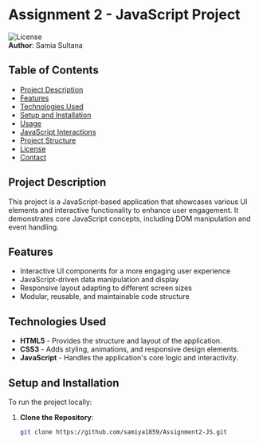 # Assignment 2 - JavaScript Project

![License](https://img.shields.io/badge/license-MIT-green)  
**Author**: Samia Sultana

## Table of Contents

- [Project Description](#project-description)
- [Features](#features)
- [Technologies Used](#technologies-used)
- [Setup and Installation](#setup-and-installation)
- [Usage](#usage)
- [JavaScript Interactions](#javascript-interactions)
- [Project Structure](#project-structure)
- [License](#license)
- [Contact](#contact)

## Project Description

This project is a JavaScript-based application that showcases various UI elements and interactive functionality to enhance user engagement. It demonstrates core JavaScript concepts, including DOM manipulation and event handling.

## Features

- Interactive UI components for a more engaging user experience
- JavaScript-driven data manipulation and display
- Responsive layout adapting to different screen sizes
- Modular, reusable, and maintainable code structure

## Technologies Used

- **HTML5** - Provides the structure and layout of the application.
- **CSS3** - Adds styling, animations, and responsive design elements.
- **JavaScript** - Handles the application's core logic and interactivity.

## Setup and Installation

To run the project locally:

1. **Clone the Repository**:
   ```bash
   git clone https://github.com/samiya1859/Assignment2-JS.git
